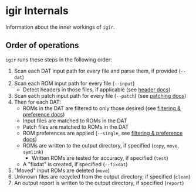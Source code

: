 # igir Internals

Information about the inner workings of `igir`.

## Order of operations

`igir` runs these steps in the following order:

1. Scan each DAT input path for every file and parse them, if provided (`--dat`)
2. Scan each ROM input path for every file (`--input`)
   - Detect headers in those files, if applicable (see [header docs](rom-headers.md))
3. Scan each patch input path for every file (`--patch`) (see [patching docs](rom-patching.md))
4. Then for each DAT:
   - ROMs in the DAT are filtered to only those desired (see [filtering & preference docs](rom-filtering.md))
   - Input files are matched to ROMs in the DAT
   - Patch files are matched to ROMs in the DAT
   - ROM preferences are applied (`--single`, see [filtering & preference docs](rom-filtering.md))
   - ROMs are written to the output directory, if specified (`copy`, `move`, `symlink`)
     - Written ROMs are tested for accuracy, if specified (`test`)
   - A "fixdat" is created, if specified (`--fixdat`)
5. "Moved" input ROMs are deleted (`move`)
6. Unknown files are recycled from the output directory, if specified (`clean`)
7. An output report is written to the output directory, if specified (`report`)
